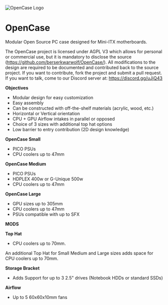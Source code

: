![OpenCase Logo](https://github.com/berserkwarwolf/OpenCase/blob/master/img/OPENCASE.png "OpenCase Logo")

# OpenCase

Modular Open Source PC case designed for Mini-ITX motherboards.

The OpenCase project is licensed under AGPL V3 which allows for personal or commercial use, but it is mandatory to disclose the source (https://github.com/berserkwarwolf/OpenCase/). All modifications to the design are required to be documented and contributed back to the source project. If you want to contribute, fork the project and submit a pull request. If you want to talk, come to our Discord server at: https://discord.gg/uJjQ43

**Objectives**

- Modular design for easy customization
- Easy assembly
- Can be constructed with off-the-shelf materials (acrylic, wood, etc.)
- Horizontal or Vertical orientation
- CPU + GPU Airflow intakes in parallel or opposed
- Choice of 3 sizes with additional top hat options
- Low barrier to entry contribution (2D design knowledge)

**OpenCase Small**

- PICO PSUs
- CPU coolers up to 47mm

**OpenCase Medium**

- PICO PSUs
- HDPLEX 400w or G-Unique 500w
- CPU coolers up to 47mm

**OpenCase Large**

- GPU sizes up to 305mm
- CPU coolers up to 47mm
- PSUs compatible with up to SFX

**MODS**

**Top Hat**

- CPU coolers up to 70mm.

An additional Top Hat for Small Medium and Large sizes adds space for CPU coolers up to 70mm.

**Storage Bracket**

- Adds Support for up to 3 2.5&quot; drives (Notebook HDDs or standard SSDs)

**Airflow**

- Up to 5 60x60x10mm fans
